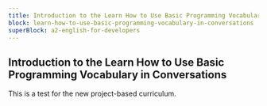 ```yaml
---
title: Introduction to the Learn How to Use Basic Programming Vocabulary in Conversations
block: learn-how-to-use-basic-programming-vocabulary-in-conversations
superBlock: a2-english-for-developers
---
```


## Introduction to the Learn How to Use Basic Programming Vocabulary in Conversations

This is a test for the new project-based curriculum.
